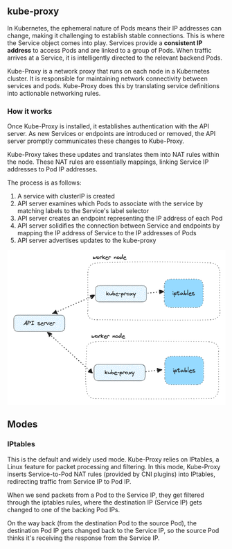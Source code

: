 ## kube-proxy

In Kubernetes, the ephemeral nature of Pods means their IP addresses can change, making it challenging to establish stable connections. This is where the Service object comes into play. Services provide a **consistent IP address** to access Pods and are linked to a group of Pods. When traffic arrives at a Service, it is intelligently directed to the relevant backend Pods.

Kube-Proxy is a network proxy that runs on each node in a Kubernetes cluster. It is responsible for maintaining network connectivity between services and pods. Kube-Proxy does this by translating service definitions into actionable networking rules.

### How it works

Once Kube-Proxy is installed, it establishes authentication with the API server. As new Services or endpoints are introduced or removed, the API server promptly communicates these changes to Kube-Proxy.

Kube-Proxy takes these updates and translates them into NAT rules within the node. These NAT rules are essentially mappings, linking Service IP addresses to Pod IP addresses.

The process is as follows:

1. A service with clusterIP is created
2. API server examines which Pods to associate with the service by matching labels to the Service's label selector
3. API server creates an endpoint representing the IP address of each Pod
4. API server solidifies the connection between Service and endpoints by mapping the IP address of Service to the IP addresses of Pods
5. API server advertises updates to the kube-proxy

<img src="../assets/kube-proxy.png">

## Modes

### IPtables

This is the default and widely used mode. Kube-Proxy relies on IPtables, a Linux feature for packet processing and filtering. In this mode, Kube-Proxy inserts Service-to-Pod NAT rules (provided by CNI plugins) into IPtables, redirecting traffic from Service IP to Pod IP.

When we send packets from a Pod to the Service IP, they get filtered through the iptables rules, where the destination IP (Service IP) gets changed to one of the backing Pod IPs.

On the way back (from the destination Pod to the source Pod), the destination Pod IP gets changed back to the Service IP, so the source Pod thinks it's receiving the response from the Service IP.

